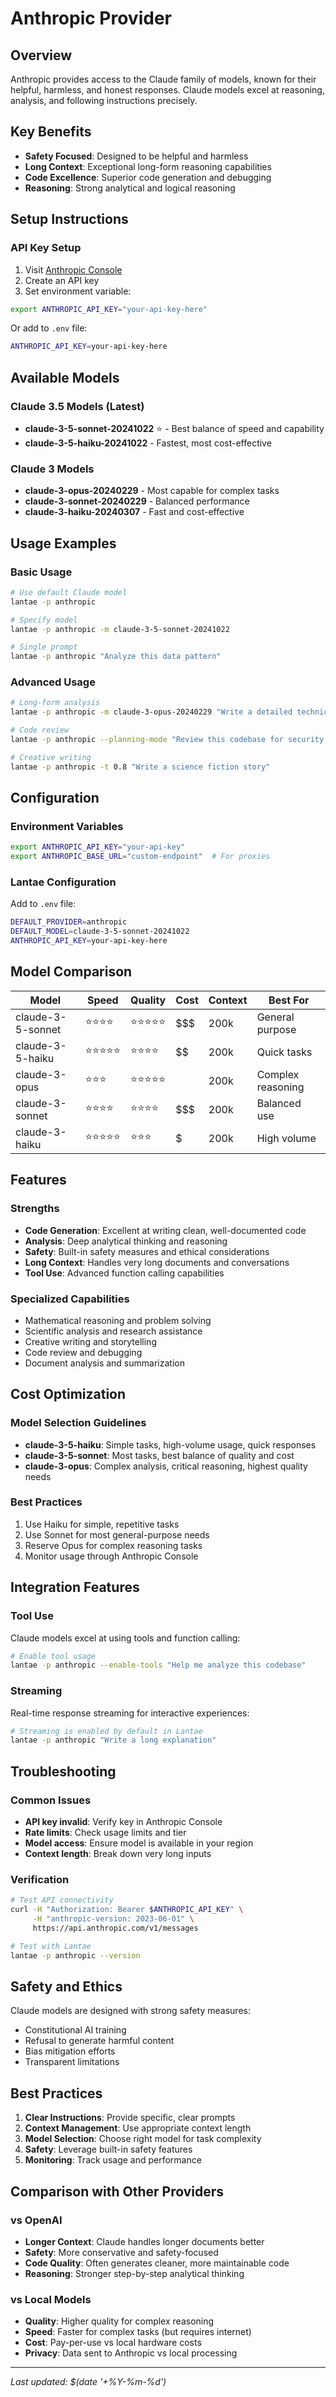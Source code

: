 # Anthropic Provider

## Overview
Anthropic provides access to the Claude family of models, known for their helpful, harmless, and honest responses. Claude models excel at reasoning, analysis, and following instructions precisely.

## Key Benefits
- **Safety Focused**: Designed to be helpful and harmless
- **Long Context**: Exceptional long-form reasoning capabilities
- **Code Excellence**: Superior code generation and debugging
- **Reasoning**: Strong analytical and logical reasoning

## Setup Instructions

### API Key Setup
1. Visit [Anthropic Console](https://console.anthropic.com/)
2. Create an API key
3. Set environment variable:

```bash
export ANTHROPIC_API_KEY="your-api-key-here"
```

Or add to `.env` file:
```bash
ANTHROPIC_API_KEY=your-api-key-here
```

## Available Models

### Claude 3.5 Models (Latest)
- **claude-3-5-sonnet-20241022** ⭐ - Best balance of speed and capability
- **claude-3-5-haiku-20241022** - Fastest, most cost-effective

### Claude 3 Models
- **claude-3-opus-20240229** - Most capable for complex tasks
- **claude-3-sonnet-20240229** - Balanced performance
- **claude-3-haiku-20240307** - Fast and cost-effective

## Usage Examples

### Basic Usage
```bash
# Use default Claude model
lantae -p anthropic

# Specify model
lantae -p anthropic -m claude-3-5-sonnet-20241022

# Single prompt
lantae -p anthropic "Analyze this data pattern"
```

### Advanced Usage
```bash
# Long-form analysis
lantae -p anthropic -m claude-3-opus-20240229 "Write a detailed technical analysis"

# Code review
lantae -p anthropic --planning-mode "Review this codebase for security issues"

# Creative writing
lantae -p anthropic -t 0.8 "Write a science fiction story"
```

## Configuration

### Environment Variables
```bash
export ANTHROPIC_API_KEY="your-api-key"
export ANTHROPIC_BASE_URL="custom-endpoint"  # For proxies
```

### Lantae Configuration
Add to `.env` file:
```bash
DEFAULT_PROVIDER=anthropic
DEFAULT_MODEL=claude-3-5-sonnet-20241022
ANTHROPIC_API_KEY=your-api-key-here
```

## Model Comparison

| Model | Speed | Quality | Cost | Context | Best For |
|-------|-------|---------|------|---------|----------|
| claude-3-5-sonnet | ⭐⭐⭐⭐ | ⭐⭐⭐⭐⭐ | $$$ | 200k | General purpose |
| claude-3-5-haiku | ⭐⭐⭐⭐⭐ | ⭐⭐⭐⭐ | $$ | 200k | Quick tasks |
| claude-3-opus | ⭐⭐⭐ | ⭐⭐⭐⭐⭐ | $$$$ | 200k | Complex reasoning |
| claude-3-sonnet | ⭐⭐⭐⭐ | ⭐⭐⭐⭐ | $$$ | 200k | Balanced use |
| claude-3-haiku | ⭐⭐⭐⭐⭐ | ⭐⭐⭐ | $ | 200k | High volume |

## Features

### Strengths
- **Code Generation**: Excellent at writing clean, well-documented code
- **Analysis**: Deep analytical thinking and reasoning
- **Safety**: Built-in safety measures and ethical considerations
- **Long Context**: Handles very long documents and conversations
- **Tool Use**: Advanced function calling capabilities

### Specialized Capabilities
- Mathematical reasoning and problem solving
- Scientific analysis and research assistance
- Creative writing and storytelling
- Code review and debugging
- Document analysis and summarization

## Cost Optimization

### Model Selection Guidelines
- **claude-3-5-haiku**: Simple tasks, high-volume usage, quick responses
- **claude-3-5-sonnet**: Most tasks, best balance of quality and cost
- **claude-3-opus**: Complex analysis, critical reasoning, highest quality needs

### Best Practices
1. Use Haiku for simple, repetitive tasks
2. Use Sonnet for most general-purpose needs
3. Reserve Opus for complex reasoning tasks
4. Monitor usage through Anthropic Console

## Integration Features

### Tool Use
Claude models excel at using tools and function calling:
```bash
# Enable tool usage
lantae -p anthropic --enable-tools "Help me analyze this codebase"
```

### Streaming
Real-time response streaming for interactive experiences:
```bash
# Streaming is enabled by default in Lantae
lantae -p anthropic "Write a long explanation"
```

## Troubleshooting

### Common Issues
- **API key invalid**: Verify key in Anthropic Console
- **Rate limits**: Check usage limits and tier
- **Model access**: Ensure model is available in your region
- **Context length**: Break down very long inputs

### Verification
```bash
# Test API connectivity
curl -H "Authorization: Bearer $ANTHROPIC_API_KEY" \
     -H "anthropic-version: 2023-06-01" \
     https://api.anthropic.com/v1/messages

# Test with Lantae
lantae -p anthropic --version
```

## Safety and Ethics

Claude models are designed with strong safety measures:
- Constitutional AI training
- Refusal to generate harmful content
- Bias mitigation efforts
- Transparent limitations

## Best Practices

1. **Clear Instructions**: Provide specific, clear prompts
2. **Context Management**: Use appropriate context length
3. **Model Selection**: Choose right model for task complexity
4. **Safety**: Leverage built-in safety features
5. **Monitoring**: Track usage and performance

## Comparison with Other Providers

### vs OpenAI
- **Longer Context**: Claude handles longer documents better
- **Safety**: More conservative and safety-focused
- **Code Quality**: Often generates cleaner, more maintainable code
- **Reasoning**: Stronger step-by-step analytical thinking

### vs Local Models
- **Quality**: Higher quality for complex reasoning
- **Speed**: Faster for complex tasks (but requires internet)
- **Cost**: Pay-per-use vs local hardware costs
- **Privacy**: Data sent to Anthropic vs local processing

---
*Last updated: $(date '+%Y-%m-%d')*